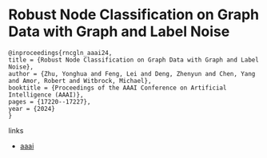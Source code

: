 # Robust Node Classification on Graph Data with Graph and Label Noise

```
@inproceedings{rncgln_aaai24,
title = {Robust Node Classification on Graph Data with Graph and Label Noise},
author = {Zhu, Yonghua and Feng, Lei and Deng, Zhenyun and Chen, Yang and Amor, Robert and Witbrock, Michael},
booktitle = {Proceedings of the AAAI Conference on Artificial Intelligence (AAAI)},
pages = {17220--17227},
year = {2024}
}
```

links
- [aaai](https://ojs.aaai.org/index.php/AAAI/article/view/29668)
